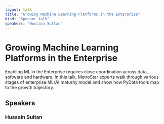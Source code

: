 ```yaml
---
layout: talk
title: "Growing Machine Learning Platforms in the Enterprise"
kind: "Sponsor talk"
speakers: "Hussain Sultan"
---
```


# Growing Machine Learning Platforms in the Enterprise

Enabling ML in the Enterprise requires close coordination across data, software and hardware. In this talk, MetroStar experts walk through various stages of enterprise ML/AI maturity model and show how PyData tools map to the growth trajectory.

## Speakers

### Hussain Sultan


